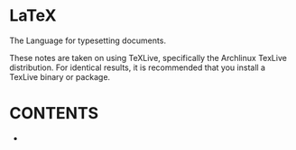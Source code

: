 # LaTeX

The Language for typesetting documents.

These notes are taken on using TeXLive, specifically the Archlinux TexLive distribution. For identical results, it is recommended that you install a TexLive binary or package. 

# CONTENTS
* []()
